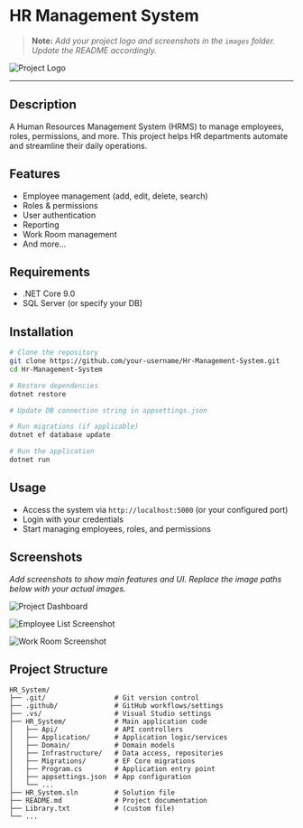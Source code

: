 # HR Management System

> **Note:** _Add your project logo and screenshots in the `images` folder. Update the README accordingly._

![Project Logo](https://github.com/user-attachments/assets/4cbd5dfb-e866-4379-8d77-cf9338f87ae4)

---

## Description
A Human Resources Management System (HRMS) to manage employees, roles, permissions, and more. This project helps HR departments automate and streamline their daily operations.

## Features
- Employee management (add, edit, delete, search)
- Roles & permissions
- User authentication
- Reporting
- Work Room management
- And more...

## Requirements
- .NET Core 9.0
- SQL Server (or specify your DB)

## Installation
```bash
# Clone the repository
git clone https://github.com/your-username/Hr-Management-System.git
cd Hr-Management-System

# Restore dependencies
dotnet restore

# Update DB connection string in appsettings.json

# Run migrations (if applicable)
dotnet ef database update

# Run the application
dotnet run
```

## Usage
- Access the system via `http://localhost:5000` (or your configured port)
- Login with your credentials
- Start managing employees, roles, and permissions

## Screenshots
_Add screenshots to show main features and UI. Replace the image paths below with your actual images._

![Project Dashboard](https://github.com/user-attachments/assets/5b938c8d-e48d-429c-923a-ca2dab696f38)

![Employee List Screenshot](images/employee-list.png)

![Work Room Screenshot](images/work-room.png)

## Project Structure
```
HR_System/
├── .git/                 # Git version control
├── .github/              # GitHub workflows/settings
├── .vs/                  # Visual Studio settings
├── HR_System/            # Main application code
│   ├── Api/              # API controllers
│   ├── Application/      # Application logic/services
│   ├── Domain/           # Domain models
│   ├── Infrastructure/   # Data access, repositories
│   ├── Migrations/       # EF Core migrations
│   ├── Program.cs        # Application entry point
│   ├── appsettings.json  # App configuration
│   └── ...
├── HR_System.sln         # Solution file
├── README.md             # Project documentation
├── Library.txt           # (custom file)
└── ...
```
